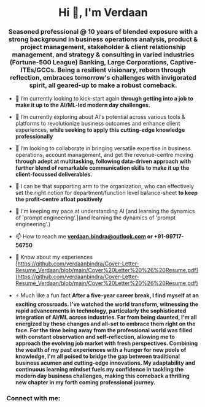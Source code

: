 <h1 align="center">Hi 👋, I'm Verdaan</h1>
<h3 align="center">Seasoned professional @ 10 years of blended exposure with a strong background in business operations analysis, product & project management, stakeholder & client relationship management, and strategy & consulting in varied industries (Fortune-500 League) Banking, Large Corporations, Captive-ITEs/GCCs. Being a resilient visionary, reborn through reflection, embraces tomorrow's challenges with invigorated spirit, all geared-up to make a robust comeback.</h3>

- 🔭 I’m currently looking to kick-start again **through getting into a job to make it up to the AI/ML-led modern day challenges.**

- 🌱 I’m currently exploring about AI's potential across various tools & platforms to revolutionize business outcomes and enhance client experiences, **while seeking to apply this cutting-edge knowledge professionally**

- 👯 I’m looking to collaborate in bringing versatile expertise in business operations, account management, and get the revenue-centre moving **through adept at multitasking, following data-driven approach with further blend of remarkable communication skills to make it up the client-focussed deliverables.**

- 🤝 I can be that supporting arm to the organization, who can effectively set the right notion for department/function level balance-sheet **to keep the profit-centre afloat positively**

- 📝 I'm keeping my pace at understanding AI [and learning the dynamics of 'prompt engineering'.](and learning the dynamics of 'prompt engineering'.)

- 📫 How to reach me **verdaan.bindra@outlook.com or +91-99717-56750**

- 📄 Know about my experiences [https://github.com/verdaanbindra/Cover-Letter-Resume_Verdaan/blob/main/Cover%20Letter%20%26%20Resume.pdf](https://github.com/verdaanbindra/Cover-Letter-Resume_Verdaan/blob/main/Cover%20Letter%20%26%20Resume.pdf)

- ⚡ Much like a fun fact **After a five-year career break, I find myself at an exciting crossroads. I've watched the world transform, witnessing the rapid advancements in technology, particularly the sophisticated integration of AI/ML across industries. Far from being daunted, I'm all energized by these changes and all-set to embrace them right on the face. For the time being away from the professional world was filled with constant observation and self-reflection, allowing me to approach the evolving job market with fresh perspectives. Combining the wealth of my past experiences with a hunger for new pools of knowledge, I'm all poised to bridge the gap between traditional business acumen and cutting-edge innovations. My adaptability and continuous learning mindset fuels my confidence in tackling the modern day business challenges, making this comeback a thrilling new chapter in my forth coming professional journey.**

<h3 align="left">Connect with me:</h3>
<p align="left">
</p>
